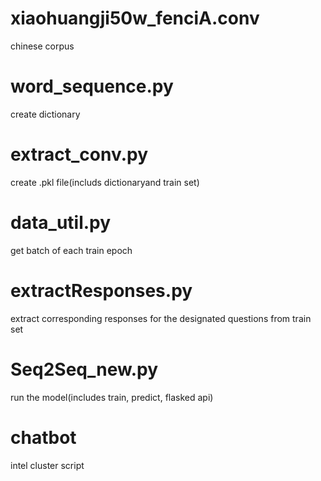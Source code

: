 # xiaohuangji50w_fenciA.conv
chinese corpus

# word_sequence.py 
create dictionary

# extract_conv.py
create .pkl file(includs dictionaryand train set)

# data_util.py
get batch of each train epoch

# extractResponses.py
extract corresponding responses for the designated questions from train set

# Seq2Seq_new.py
run the model(includes train, predict, flasked api)

# chatbot
intel cluster script


